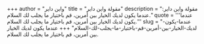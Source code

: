 +++
author = "واين داير"
title = "مقولة واين داير"
description = "مقولة واين داير: عندما يكون لديك الخيار بين أمرين، قم باختيار ما يجلب لك السلام."
quote = '''عندما يكون لديك الخيار بين أمرين، قم باختيار ما يجلب لك السلام.'''
slug = "عندما-يكون-لديك-الخيار-بين-أمرين-قم-باختيار-ما-يجلب-لك-السلام"
+++
عندما يكون لديك الخيار بين أمرين، قم باختيار ما يجلب لك السلام.
